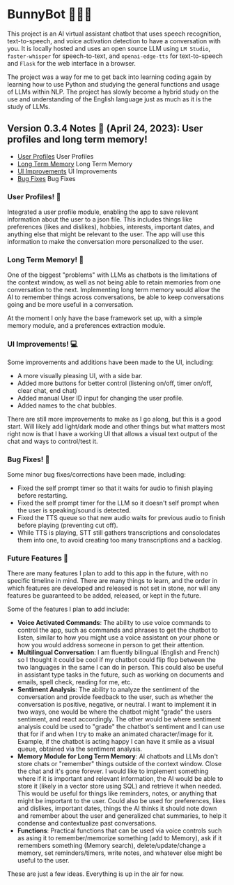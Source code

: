 # BunnyBot 🐰💕✨

This project is an AI virtual assistant chatbot that uses speech recognition, text-to-speech, and voice activation detection to have a conversation with you. It is locally hosted and uses an open source LLM using `LM Studio`, `faster-whisper` for speech-to-text, and `openai-edge-tts` for text-to-speech and `Flask` for the web interface in a browser.

The project was a way for me to get back into learning coding again by learning how to use Python and studying the general functions and usage of LLMs within NLP. The project has slowly become a hybrid study on the use and understanding of the English language just as much as it is the study of LLMs.

## Version 0.3.4 Notes 📝 (April 24, 2023): User profiles and long term memory!

+ [User Profiles](#user_profiles) User Profiles
+ [Long Term Memory](#long_term_memory) Long Term Memory
+ [UI Improvements](#ui_improvements) UI Improvements
+ [Bug Fixes](#bug_fixes) Bug Fixes

### <a name="user_profiles"></a>User Profiles! 👥
Integrated a user profile module, enabling the app to save relevant information about the user to a json file. This includes things like preferences (likes and dislikes), hobbies, interests, important dates, and anything else that might be relevant to the user. The app will use this information to make the conversation more personalized to the user.

### <a name="long_term_memory"></a>Long Term Memory! 🧠
One of the biggest "problems" with LLMs as chatbots is the limitations of the context window, as well as not being able to retain memories from one conversation to the next. Implementing long term memory would allow the AI to remember things across conversations, be able to keep conversations going and be more useful in a conversation. 

At the moment I only have the base framework set up, with a simple memory module, and a preferences extraction module.

### <a name="ui_improvements"></a>UI Improvements! 💻
Some improvements and additions have been made to the UI, including:

+ A more visually pleasing UI, with a side bar.
+ Added more buttons for better control (listening on/off, timer on/off, clear chat, end chat)
+ Added manual User ID input for changing the user profile.
+ Added names to the chat bubbles.

There are still more improvements to make as I go along, but this is a good start.
Will likely add light/dark mode and other things but what matters most right now is that I have a working UI that allows a visual text output of the chat and ways to control/test it.

### <a name="bug_fixes"></a>Bug Fixes! 🐛
Some minor bug fixes/corrections have been made, including:

+ Fixed the self prompt timer so that it waits for audio to finish playing before restarting.
+ Fixed the self prompt timer for the LLM so it doesn't self prompt when the user is speaking/sound is detected.
+ Fixed the TTS queue so that new audio waits for previous audio to finish before playing (preventing cut off).
+ While TTS is playing, STT still gathers transcriptions and consolodates them into one, to avoid creating too many transcriptions and a backlog.

### Future Features 🚀

There are many features I plan to add to this app in the future, with no specific timeline in mind. There are many things to learn, and the order in which features are developed and released is not set in stone, nor will any features be guaranteed to be added, released, or kept in the future.

Some of the features I plan to add include:

+ **Voice Activated Commands**: The ability to use voice commands to control the app, such as commands and phrases to get the chatbot to listen, similar to how you might use a voice assistant on your phone or how you would address someone in person to get their attention.
+ **Multilingual Conversation**: I am fluently bilingual (English and French) so I thought it could be cool if my chatbot could flip flop between the two languages in the same I can do in person. This could also be useful in assistant type tasks in the future, such as working on documents and emails, spell check, reading for me, etc.
+ **Sentiment Analysis**: The ability to analyze the sentiment of the conversation and provide feedback to the user, such as whether the conversation is positive, negative, or neutral. I want to implement it in two ways, one would be where the chatbot might "grade" the users sentiment, and react accordingly. The other would be where sentiment analysis could be used to "grade" the chatbot's sentiment and I can use that for if and when I try to make an animated character/image for it. Example, if the chatbot is acting happy I can have it smile as a visual queue, obtained via the sentiment analysis.
+ **Memory Module for Long Term Memory**: AI chatbots and LLMs don't store chats or "remember" things outside of the context window. Close the chat and it's gone forever. I would like to implement something where if it is important and relevant information, the AI would be able to store it (likely in a vector store using SQL) and retrieve it when needed. This would be useful for things like reminders, notes, or anything that might be important to the user. Could also be used for preferences, likes and dislikes, important dates, things the AI thinks it should note down and remember about the user and generalized chat summaries, to help it condense and contextualize past conversations.
+ **Functions**: Practical functions that can be used via voice controls such as asing it to remember/memorize something (add to Memory), ask if it remembers something (Memory search), delete/update/change a memory, set reminders/timers, write notes, and whatever else might be useful to the user.

These are just a few ideas. Everything is up in the air for now.
